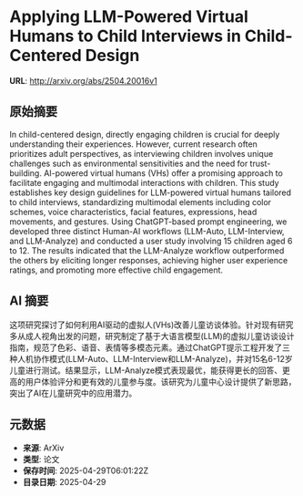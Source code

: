 # Applying LLM-Powered Virtual Humans to Child Interviews in Child-Centered Design

**URL**: http://arxiv.org/abs/2504.20016v1

## 原始摘要

In child-centered design, directly engaging children is crucial for deeply
understanding their experiences. However, current research often prioritizes
adult perspectives, as interviewing children involves unique challenges such as
environmental sensitivities and the need for trust-building. AI-powered virtual
humans (VHs) offer a promising approach to facilitate engaging and multimodal
interactions with children. This study establishes key design guidelines for
LLM-powered virtual humans tailored to child interviews, standardizing
multimodal elements including color schemes, voice characteristics, facial
features, expressions, head movements, and gestures. Using ChatGPT-based prompt
engineering, we developed three distinct Human-AI workflows (LLM-Auto,
LLM-Interview, and LLM-Analyze) and conducted a user study involving 15
children aged 6 to 12. The results indicated that the LLM-Analyze workflow
outperformed the others by eliciting longer responses, achieving higher user
experience ratings, and promoting more effective child engagement.


## AI 摘要

这项研究探讨了如何利用AI驱动的虚拟人(VHs)改善儿童访谈体验。针对现有研究多从成人视角出发的问题，研究制定了基于大语言模型(LLM)的虚拟儿童访谈设计指南，规范了色彩、语音、表情等多模态元素。通过ChatGPT提示工程开发了三种人机协作模式(LLM-Auto、LLM-Interview和LLM-Analyze)，并对15名6-12岁儿童进行测试。结果显示，LLM-Analyze模式表现最优，能获得更长的回答、更高的用户体验评分和更有效的儿童参与度。该研究为儿童中心设计提供了新思路，突出了AI在儿童研究中的应用潜力。

## 元数据

- **来源**: ArXiv
- **类型**: 论文
- **保存时间**: 2025-04-29T06:01:22Z
- **目录日期**: 2025-04-29
